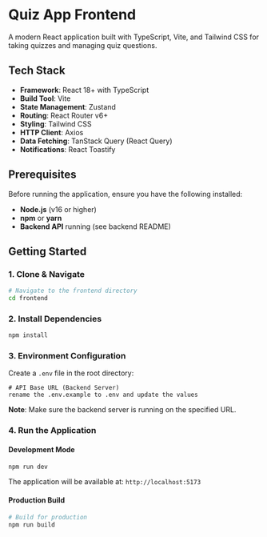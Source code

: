 # Quiz App Frontend

A modern React application built with TypeScript, Vite, and Tailwind CSS for taking quizzes and managing quiz questions.

##  Tech Stack

- **Framework**: React 18+ with TypeScript
- **Build Tool**: Vite
- **State Management**: Zustand
- **Routing**: React Router v6+
- **Styling**: Tailwind CSS
- **HTTP Client**: Axios
- **Data Fetching**: TanStack Query (React Query)
- **Notifications**: React Toastify

##  Prerequisites

Before running the application, ensure you have the following installed:

- **Node.js** (v16 or higher)
- **npm** or **yarn**
- **Backend API** running (see backend README)

## Getting Started

### 1. Clone & Navigate

```bash
# Navigate to the frontend directory
cd frontend
```

### 2. Install Dependencies

```bash
npm install
```

### 3. Environment Configuration

Create a `.env` file in the root directory:

```env
# API Base URL (Backend Server)
rename the .env.example to .env and update the values
```

 **Note**: Make sure the backend server is running on the specified URL.

### 4. Run the Application

#### Development Mode

```bash
npm run dev
```

The application will be available at: `http://localhost:5173`

#### Production Build

```bash
# Build for production
npm run build



